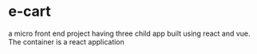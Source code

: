 # e-cart
a micro front end project having three child app built using react and vue. The container is a react application 
